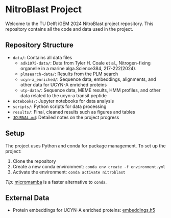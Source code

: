 # NitroBlast Project

Welcome to the TU Delft iGEM 2024 NitroBlast project repository. This repository contains all the code and data used in the project.

## Repository Structure

- `data/`: Contains all data files
  - `adk1075-data/`: Data from Tyler H. Coale et al., Nitrogen-fixing organelle in a marine alga.Science384, 217-222(2024).
  - `plmsearch-data/`: Results from the PLM search
  - `ucyn-a_enriched/`: Sequence data, embeddings, alignments, and other data for UCYN-A enriched proteins
  - `utp-data/`: Sequence data, MEME results, HMM profiles, and other data related to the ucyn-a transit peptide
- `notebooks/`: Jupyter notebooks for data analysis
- `scripts/`: Python scripts for data processing
- `results/`: Final, cleaned results such as figures and tables
- [`JOURNAL.md`](./JOURNAL.md): Detailed notes on the project progress

## Setup

The project uses Python and conda for package management. To set up the project:

1. Clone the repository
2. Create a new conda environment: `conda env create -f environment.yml`
3. Activate the environment: `conda activate nitroblast`

_Tip:_ [micromamba](https://mamba.readthedocs.io/en/latest/installation/micromamba-installation.html) is a faster alternative to `conda`.

## External Data

- Protein embeddings for UCYN-A enriched proteins: [embeddings.h5](https://drive.google.com/file/d/1if9G5A8y1yuj26wgD8ZvvAIppa_i1hVN/view?usp=drive_link)
